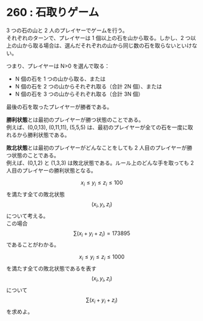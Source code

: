 # 260 : 石取りゲーム

3 つの石の山と 2 人のプレイヤーでゲームを行う。\
それぞれのターンで、プレイヤーは 1 個以上の石を山から取る。しかし、2 つ以上の山から取る場合は、選んだそれぞれの山から同じ数の石を取らないといけない。

つまり、プレイヤーは N>0 を選んで取る：

* N 個の石を 1 つの山から取る、または
* N 個の石を 2 つの山からそれぞれ取る（合計 2N 個）、または
* N 個の石を 3 つの山からそれぞれ取る（合計 3N 個）

最後の石を取ったプレイヤーが勝者である。

**勝利状態**とは最初のプレイヤーが勝つ状態のことである。\
例えば、(0,0,13), (0,11,11), (5,5,5) は、最初のプレイヤーが全ての石を一度に取れるから勝利状態である。

**敗北状態**とは最初のプレイヤーがどんなことをしても 2 人目のプレイヤーが勝つ状態のことである。\
例えば、(0,1,2) と (1,3,3) は敗北状態である。ルール上のどんな手を取っても 2 人目のプレイヤーの勝利状態となる。

$$x_i ≤ y_i ≤ z_i ≤ 100$$を満たす全ての敗北状態$$(x_i,y_i,z_i)$$について考える。\
この場合$$\sum (x_i+y_i+z_i) = 173895$$であることがわかる。

$$x_i ≤ y_i ≤ z_i ≤ 1000$$を満たす全ての敗北状態であるを表す$$(x_i,y_i,z_i)$$について $$\sum (x_i+y_i+z_i)$$を求めよ。
